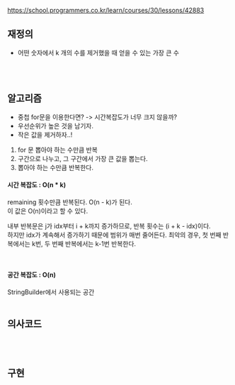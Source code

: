 https://school.programmers.co.kr/learn/courses/30/lessons/42883

## 재정의
- 어떤 숫자에서 k 개의 수를 제거했을 때 얻을 수 있는 가장 큰 수

 
<br><br>



## 알고리즘
- 중첩 for문을 이용한다면? -> 시간복잡도가 너무 크지 않을까?
- 우선순위가 높은 것을 남기자.
- 작은 값을 제거하자..!


1. for 문 뽑아야 하는 수만큼 반복
2. 구간으로 나누고, 그 구간에서 가장 큰 값을 뽑는다.
5. 뽑아야 하는 수만큼 반복한다. 

#### 시간 복잡도 : O(n * k)
remaining 횟수만큼 반복된다. O(n - k)가 된다.    
이 값은 O(n)이라고 할 수 있다.   

내부 반복문은 j가 idx부터 i + k까지 증가하므로, 반복 횟수는 (i + k - idx)이다.  
하지만 idx가 계속해서 증가하기 때문에 범위가 매번 줄어든다. 최악의 경우, 첫 번째 반복에서는 k번, 두 번째 반복에서는 k-1번 반복한다.  

<br>

#### 공간 복잡도 : O(n)
StringBuilder에서 사용되는 공간
<br><br>


## 의사코드



<br><br>


## 구현



<br><br>
